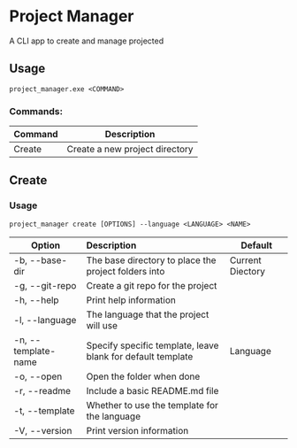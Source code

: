 # Project Manager

A CLI app to create and manage projected

## Usage

`project_manager.exe <COMMAND>`

### Commands:

| Command | Description                    |
|---------|--------------------------------|
| Create  | Create a new project directory |

## Create

### Usage

`project_manager create [OPTIONS] --language <LANGUAGE> <NAME>`

| Option              | Description                                                 | Default          |
|---------------------|:------------------------------------------------------------|------------------|
| -b, --base-dir      | The base directory to place the project folders into        | Current Diectory |
| -g, --git-repo      | Create a git repo for the project                           |                  |
| -h, --help          | Print help information                                      |                  |
| -l, --language      | The language that the project will use                      |                  |
| -n, --template-name | Specify specific template, leave blank for default template | Language         |
| -o, --open          | Open the folder when done                                   |                  |
| -r, --readme        | Include a basic README.md file                              |                  |
| -t, --template      | Whether to use the template for the language                |                  |
| -V, --version       | Print version information                                   |                  |
